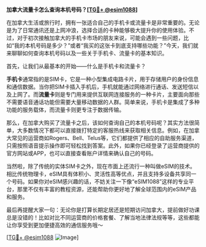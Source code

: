 **加拿大流量卡怎么查询本机号码？[[TG💪+ @esim1088](https://t.me/s/esim1088)]**

在加拿大生活或旅行时，拥有一张适合自己的手机卡或流量卡是非常重要的。无论是为了日常通讯还是上网冲浪，选择合适的卡种能够极大提升你的使用体验。不过，对于初次接触加拿大的手机卡市场的朋友来说，可能会遇到一些问题，比如“我的本机号码是多少？”或者“我买的这张卡到底支持哪些功能？”今天，我们就来聊聊如何查询本机号码以及一些关于手机卡、流量卡的基本知识。

首先，让我们从最基本的开始——什么是手机卡和流量卡？

**手机卡**通常指的是SIM卡，它是一种小型集成电路卡片，用于存储用户的身份信息和通信数据。当你把SIM卡插入手机后，手机就能通过网络进行通话、发送短信以及上网了。而**流量卡**则是专门用来提供互联网连接服务的一种卡片，主要面向那些不需要语音通话功能但需要大量移动数据的人群。简单来说，手机卡是集成了多种功能的服务载体，而流量卡则更专注于数据传输。

那么，在加拿大购买了流量卡之后，该如何查询自己的本机号码呢？其实方法很简单，大多数情况下都可以直接拨打特定的客服热线来获取相关信息。例如，在加拿大常见的运营商如Rogers、Bell、Telus等，它们都提供了相应的自助服务渠道，只需按照语音提示操作即可轻松找到答案。此外，如果你已经登录了运营商提供的官方网站或APP，也可以直接查看账户详情来确认自己的号码。

当然啦，除了传统的实体SIM卡之外，现在市面上还流行一种叫做eSIM的技术。相比传统物理卡，eSIM具有体积小、灵活性高等优点，并且支持多设备共享同一个号码。如果你对eSIM感兴趣的话，不妨关注一下像“eSIM1088”这样的专业平台，那里不仅有丰富的教程资源，还能帮助你更好地了解全球范围内的eSIM产品和服务。

最后再提醒大家一句：无论你是打算长期定居还是短期访问加拿大，提前做好功课总是没错的！比如对比不同运营商的价格套餐、了解当地法律法规等等，这些都能让你享受到更加便捷高效的通信服务哦～

[[TG💪+ @esim1088](https://t.me/s/esim1088) ![Image](https://i.postimg.cc/4NQfJmqS/Snipaste-2025-05-13-00-14-12.png)]